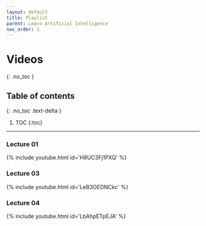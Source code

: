 ```yaml
---
layout: default
title: Playlist
parent: Learn Artificial Intelligence
nav_order: 1
---
```

# Videos
{: .no_toc }

## Table of contents
{: .no_toc .text-delta }

1. TOC
{:toc}

---
### Lecture 01
{% include youtube.html id='H8UC3Fj1PXQ' %}

### Lecture 03
{% include youtube.html id='LeB3OEDNCkc' %}

### Lecture 04
{% include youtube.html id='LbAhpETpEJA' %}
